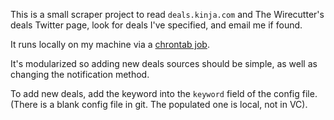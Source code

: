 This is a small scraper project to read `deals.kinja.com` and The Wirecutter's deals Twitter page, look for deals I've specified, and email me if found. 

It runs locally on my machine via a [chrontab job](https://www.techradar.com/how-to/computing/apple/terminal-101-creating-cron-jobs-1305651).

It's modularized so adding new deals sources should be simple, as well as changing the notification method.

To add new deals, add the keyword into the `keyword` field of the config file. (There is a blank config file in git. The populated one is local, not in VC). 
